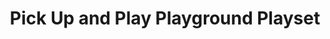 ---
id: PE06369
title: Pick Up and Play Playground Playset
price:
    hkd: 199.9
    twd: 799
dimensions:
    w: 34.0
    l: 5.0
    h: 27.0
    unit: cm
imgs: 
    - 'images/products/pick-up-and-playground-playset1.png'

---